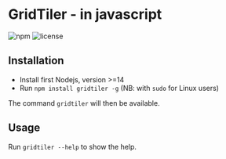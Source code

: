# GridTiler - in javascript

![npm](https://img.shields.io/npm/v/gridtiler)
![license](https://img.shields.io/badge/license-EUPL-success)

## Installation

- Install first Nodejs, version >=14
- Run `npm install gridtiler -g` (NB: with `sudo` for Linux users)

The command `gridtiler` will then be available.

## Usage

Run `gridtiler --help` to show the help.

